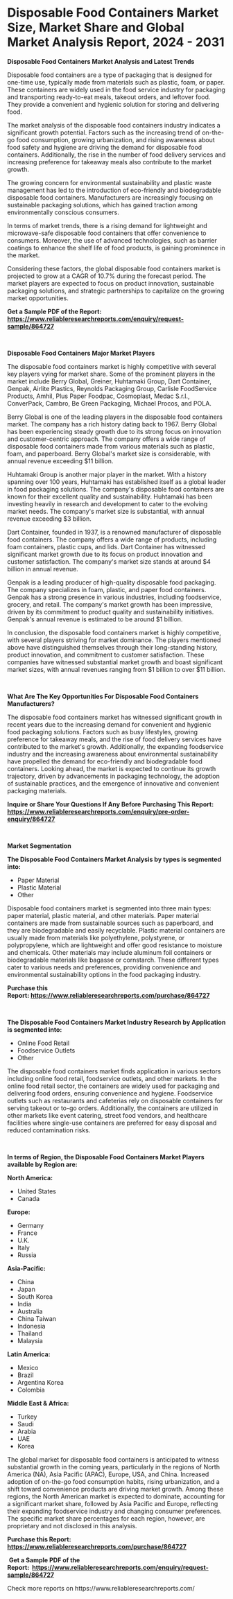 <p><h1>Disposable Food Containers Market Size, Market Share and Global Market Analysis Report, 2024 - 2031</h1></p><p><strong>Disposable Food Containers Market Analysis and Latest Trends</strong></p>
<p><p>Disposable food containers are a type of packaging that is designed for one-time use, typically made from materials such as plastic, foam, or paper. These containers are widely used in the food service industry for packaging and transporting ready-to-eat meals, takeout orders, and leftover food. They provide a convenient and hygienic solution for storing and delivering food.</p><p>The market analysis of the disposable food containers industry indicates a significant growth potential. Factors such as the increasing trend of on-the-go food consumption, growing urbanization, and rising awareness about food safety and hygiene are driving the demand for disposable food containers. Additionally, the rise in the number of food delivery services and increasing preference for takeaway meals also contribute to the market growth.</p><p>The growing concern for environmental sustainability and plastic waste management has led to the introduction of eco-friendly and biodegradable disposable food containers. Manufacturers are increasingly focusing on sustainable packaging solutions, which has gained traction among environmentally conscious consumers.</p><p>In terms of market trends, there is a rising demand for lightweight and microwave-safe disposable food containers that offer convenience to consumers. Moreover, the use of advanced technologies, such as barrier coatings to enhance the shelf life of food products, is gaining prominence in the market.</p><p>Considering these factors, the global disposable food containers market is projected to grow at a CAGR of 10.7% during the forecast period. The market players are expected to focus on product innovation, sustainable packaging solutions, and strategic partnerships to capitalize on the growing market opportunities.</p></p>
<p><strong>Get a Sample PDF of the Report:&nbsp; <a href="https://www.reliableresearchreports.com/enquiry/request-sample/864727">https://www.reliableresearchreports.com/enquiry/request-sample/864727</a></strong></p>
<p>&nbsp;</p>
<p><strong>Disposable Food Containers Major Market Players</strong></p>
<p><p>The disposable food containers market is highly competitive with several key players vying for market share. Some of the prominent players in the market include Berry Global, Greiner, Huhtamaki Group, Dart Container, Genpak, Airlite Plastics, Reynolds Packaging Group, Carlisle FoodService Products, Amhil, Plus Paper Foodpac, Cosmoplast, Medac S.r.l., ConverPack, Cambro, Be Green Packaging, Michael Procos, and POLA.</p><p>Berry Global is one of the leading players in the disposable food containers market. The company has a rich history dating back to 1967. Berry Global has been experiencing steady growth due to its strong focus on innovation and customer-centric approach. The company offers a wide range of disposable food containers made from various materials such as plastic, foam, and paperboard. Berry Global's market size is considerable, with annual revenue exceeding $11 billion.</p><p>Huhtamaki Group is another major player in the market. With a history spanning over 100 years, Huhtamaki has established itself as a global leader in food packaging solutions. The company's disposable food containers are known for their excellent quality and sustainability. Huhtamaki has been investing heavily in research and development to cater to the evolving market needs. The company's market size is substantial, with annual revenue exceeding $3 billion.</p><p>Dart Container, founded in 1937, is a renowned manufacturer of disposable food containers. The company offers a wide range of products, including foam containers, plastic cups, and lids. Dart Container has witnessed significant market growth due to its focus on product innovation and customer satisfaction. The company's market size stands at around $4 billion in annual revenue.</p><p>Genpak is a leading producer of high-quality disposable food packaging. The company specializes in foam, plastic, and paper food containers. Genpak has a strong presence in various industries, including foodservice, grocery, and retail. The company's market growth has been impressive, driven by its commitment to product quality and sustainability initiatives. Genpak's annual revenue is estimated to be around $1 billion.</p><p>In conclusion, the disposable food containers market is highly competitive, with several players striving for market dominance. The players mentioned above have distinguished themselves through their long-standing history, product innovation, and commitment to customer satisfaction. These companies have witnessed substantial market growth and boast significant market sizes, with annual revenues ranging from $1 billion to over $11 billion.</p></p>
<p>&nbsp;</p>
<p><strong>What Are The Key Opportunities For Disposable Food Containers Manufacturers?</strong></p>
<p><p>The disposable food containers market has witnessed significant growth in recent years due to the increasing demand for convenient and hygienic food packaging solutions. Factors such as busy lifestyles, growing preference for takeaway meals, and the rise of food delivery services have contributed to the market's growth. Additionally, the expanding foodservice industry and the increasing awareness about environmental sustainability have propelled the demand for eco-friendly and biodegradable food containers. Looking ahead, the market is expected to continue its growth trajectory, driven by advancements in packaging technology, the adoption of sustainable practices, and the emergence of innovative and convenient packaging materials.</p></p>
<p><strong>Inquire or Share Your Questions If Any Before Purchasing This Report: <a href="https://www.reliableresearchreports.com/enquiry/pre-order-enquiry/864727">https://www.reliableresearchreports.com/enquiry/pre-order-enquiry/864727</a></strong></p>
<p>&nbsp;</p>
<p><strong>Market Segmentation</strong></p>
<p><strong>The Disposable Food Containers Market Analysis by types is segmented into:</strong></p>
<p><ul><li>Paper Material</li><li>Plastic Material</li><li>Other</li></ul></p>
<p><p>Disposable food containers market is segmented into three main types: paper material, plastic material, and other materials. Paper material containers are made from sustainable sources such as paperboard, and they are biodegradable and easily recyclable. Plastic material containers are usually made from materials like polyethylene, polystyrene, or polypropylene, which are lightweight and offer good resistance to moisture and chemicals. Other materials may include aluminum foil containers or biodegradable materials like bagasse or cornstarch. These different types cater to various needs and preferences, providing convenience and environmental sustainability options in the food packaging industry.</p></p>
<p><strong>Purchase this Report:&nbsp;<a href="https://www.reliableresearchreports.com/purchase/864727">https://www.reliableresearchreports.com/purchase/864727</a></strong></p>
<p>&nbsp;</p>
<p><strong>The Disposable Food Containers Market Industry Research by Application is segmented into:</strong></p>
<p><ul><li>Online Food Retail</li><li>Foodservice Outlets</li><li>Other</li></ul></p>
<p><p>The disposable food containers market finds application in various sectors including online food retail, foodservice outlets, and other markets. In the online food retail sector, the containers are widely used for packaging and delivering food orders, ensuring convenience and hygiene. Foodservice outlets such as restaurants and cafeterias rely on disposable containers for serving takeout or to-go orders. Additionally, the containers are utilized in other markets like event catering, street food vendors, and healthcare facilities where single-use containers are preferred for easy disposal and reduced contamination risks.</p></p>
<p>&nbsp;</p>
<p><strong>In terms of Region, the Disposable Food Containers Market Players available by Region are:</strong></p>
<p>
    <p> <strong> North America: </strong>
        <ul>
            <li>United States</li>
            <li>Canada</li>
        </ul>
        </p> 
    <p> <strong> Europe: </strong>
        <ul>
            <li>Germany</li>
            <li>France</li>
            <li>U.K.</li>
            <li>Italy</li>
            <li>Russia</li>
        </ul>
        </p> 
    <p> <strong> Asia-Pacific: </strong>
        <ul>
            <li>China</li>
            <li>Japan</li>
            <li>South Korea</li>
            <li>India</li>
            <li>Australia</li>
            <li>China Taiwan</li>
            <li>Indonesia</li>
            <li>Thailand</li>
            <li>Malaysia</li>
        </ul>
        </p> 
    <p> <strong> Latin America: </strong>
        <ul>
            <li>Mexico</li>
            <li>Brazil</li>
            <li>Argentina Korea</li>
            <li>Colombia</li>
        </ul>
        </p> 
    <p> <strong> Middle East & Africa: </strong>
        <ul>
            <li>Turkey</li>
            <li>Saudi</li>
            <li>Arabia</li>
            <li>UAE</li>
            <li>Korea</li>
        </ul>
    </p>
    </p>
<p><p>The global market for disposable food containers is anticipated to witness substantial growth in the coming years, particularly in the regions of North America (NA), Asia Pacific (APAC), Europe, USA, and China. Increased adoption of on-the-go food consumption habits, rising urbanization, and a shift toward convenience products are driving market growth. Among these regions, the North American market is expected to dominate, accounting for a significant market share, followed by Asia Pacific and Europe, reflecting their expanding foodservice industry and changing consumer preferences. The specific market share percentages for each region, however, are proprietary and not disclosed in this analysis.</p></p>
<p><strong>Purchase this Report: <a href="https://www.reliableresearchreports.com/purchase/864727">https://www.reliableresearchreports.com/purchase/864727</a></strong></p>
<p>&nbsp;<strong>Get a Sample PDF of the Report:&nbsp;&nbsp;<a href="https://www.reliableresearchreports.com/enquiry/request-sample/864727">https://www.reliableresearchreports.com/enquiry/request-sample/864727</a></strong></p>
<p><strong></strong></p>
<p>Check more reports on https://www.reliableresearchreports.com/</p>